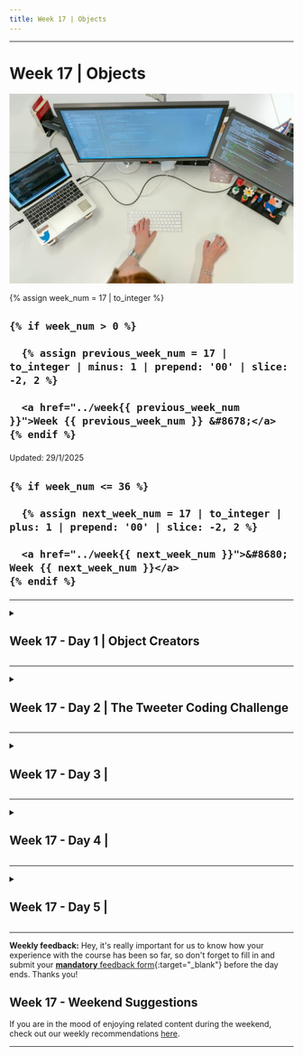 ```yaml
---
title: Week 17 | Objects
---
```


<hr class="mb-0">

<h1 id="{{ Week 17-Objects | slugify }}">
  <span class="week-prefix">Week 17 |</span> Objects
</h1>

<img src="assets/pexels-thisisengineering-3861972.jpg" />

<div class="week-controls">

  {% assign week_num = 17 | to_integer %}

  <h2 class="week-controls__previous_week">

    {% if week_num > 0 %}

      {% assign previous_week_num = 17 | to_integer | minus: 1 | prepend: '00' | slice: -2, 2 %}

      <a href="../week{{ previous_week_num }}">Week {{ previous_week_num }} &#8678;</a>
    {% endif %}

  </h2>

  <span>Updated: 29/1/2025</span>

  <h2 class="week-controls__next_week">

    {% if week_num <= 36 %}

      {% assign next_week_num = 17 | to_integer | plus: 1 | prepend: '00' | slice: -2, 2 %}

      <a href="../week{{ next_week_num }}">&#8680; Week {{ next_week_num }}</a>
    {% endif %}

  </h2>

</div>

---

<!-- Week 17 - Day 1 | Object Creators -->
<details markdown="1">
  <summary>
    <h2>
      <span class="summary-day">Week 17 - Day 1</span> | Object Creators</h2>
  </summary>

### Schedule

  - **Watch the lectures**
  - **Study the suggested material**
  - **Practice on the topics and share your questions**

### Study Plan

  Your instructor will share the video lectures with you. Here are the topics covered:

  - **Part 1:** Object Creators (1/2)
  - **Part 2:** Object Creators (2/2)

  You can find the lecture code [here](){:target="_blank"}

  **Lecture Notes & Questions:**

  - ***What is globalThis?***  
    - *globalThis === window (in the browser)*  
    - *globalThis === global (in Node.js)*  
    - [MDN](https://developer.mozilla.org/en-US/docs/Web/JavaScript/Reference/Global_Objects/globalThis){:target="_blank"}   

  - ***What is [object Object]?***  
    - if you see '[object Object]', you are probably forcing JS to convert an object to a string (implicitly/automatically).  

  - ***What is Type casting?***  
    - *“**Explicit (manual) type conversion**, also called **type casting**, is a type conversion which is explicitly defined within a program (instead of being done **implicitly/automatically** according to the rules of the language for implicit type conversion).”*  
      - Implicit/Automatic type conversion:  
        - document.body.innerHTML = { a: 1 } => ‘[object Object]’  
      - Explicit/Manual type conversion (aka Type Casting):  
        - document.body.innerHTML = JSON.stringify({ a: 1 })

  - The strange case of `null`  
    - Remember that `null` is **NOT AN OBJECT**, yet **typeof null === ‘object’**  

  - When you see an object method/function call, e.g. `person.getName()` and you want to find out what *this* refers to inside the `getName` function, take a look on the left hand side of the function call: **person.getName(), this === person**  

  - For *this* we learned about the eventHandler rule (`this === event.currentTarget`), we learned the **object**.methodCall() (this === object on the left of the call === **object**), and when we see a function call that is neither an event handler nor an object method (plain function call), we get: 1) this === Window global object or 2) if we have used “use strict”, this === undefined.  

  - **IMPORTANT**: *this* is one of the hardest parts in JS.   
    - Advice: (1) always try to stop and think about the values of *this* whenever you encounter it in your code (knowledge check). (2) console.log’s everywhere!  

  - **Strive for consistency in your code**: A variable’s value or a property’s value should always be the same type. Don’t assign a number and then update the property’s or variable’s value to a string.

  **Suggested material for study & practice:**

  - Come up with as many examples as you can, of objects that have similar structure, e.g. Song Objects, Song Playlist Objects, Books, Facebook/Twitter posts, etc.  
  - Create Function Constructors to easily create multiple instances of these objects  
  - Create Shared functions that you can attach to each object instance through the ...spread operator  
  - Try to visit websites or think of applications that might be using the same pattern (e.g. Google Spreadsheet, YouTube or Google results, etc.)

  **References & Resources:**

  - Use [https://pythontutor.com/](https://pythontutor.com/){:target="_blank"} to visualize JS execution and understand about references.  

  - [Our nested object example](https://pythontutor.com/render.html#code=let%20str%20%3D%20%22String%22%3B%0Alet%20num%20%3D%2042%3B%0Alet%20obj1%20%3D%20%7B%0A%20%20%20%20a%3A1,%20%0A%20%20%20%20getA%3A%20function%28%29%7B%20%20%20%20%20%0A%20%20%20%20%20%20%20%20console.log%28this%29%0A%20%20%20%20%7D,%0A%20%20%20%20b%3A%20%7B%0A%20%20%20%20%20%20%20%20bVal%3A%202,%0A%20%20%20%20%20%20%20%20getB%3A%20function%28%29%7B%0A%20%20%20%20%20%20%20%20%20%20%20%20console.log%28this%29%3B%0A%20%20%20%20%20%20%20%20%20%20%20%20//%20To%20access%20'a'%0A%20%20%20%20%20%20%20%20%20%20%20%20console.log%28obj1.a%29%3B%0A%20%20%20%20%20%20%20%20%7D%0A%20%20%20%20%7D%0A%7D%0Alet%20objNew%20%3D%20obj1%3B%0Aobj1%20%3D%20null%3B%0AobjNew.b.getB%28%29%3B&cumulative=false&curInstr=5&heapPrimitives=nevernest&mode=display&origin=opt-frontend.js&py=js&rawInputLstJSON=%5B%5D&textReferences=false){:target="_blank"}  

  - [Creating objects with **copies of functions**](https://pythontutor.com/render.html#code=function%20CreatePlayer%28name%29%20%7B%0A%20%20%20%20return%20%7B%0A%20%20%20%20%20%20name,%0A%20%20%20%20%20%20bagOfThings%3A%20%5B%5D,%0A%20%20%20%20%20%20lives%3A%205,%0A%20%20%20%20%20%20addThingToBag%3A%20function%28thing%29%20%7B%0A%20%20%20%20%20%20%20%20//%20Check%20the%20length%20of%20the%20bag%20and%20display%20something%0A%20%20%20%20%20%20%20%20this.bagOfThings.push%28thing%29%3B%0A%20%20%20%20%20%20%7D,%0A%20%20%20%20%20%20removeLife%3A%20function%28%29%20%7B%0A%20%20%20%20%20%20%20%20this.lives%20%3D%20this.lives%20-%201%3B%0A%20%20%20%20%20%20%7D,%0A%20%20%20%20%7D%0A%20%20%7D%0A%0A%20%20const%20p1%20%3D%20CreatePlayer%28%22Madmall1966%22%29%3B%0A%20%20const%20p2%20%3D%20CreatePlayer%28%22CaptainHenry2%22%29%3B&cumulative=false&curInstr=6&heapPrimitives=nevernest&mode=display&origin=opt-frontend.js&py=js&rawInputLstJSON=%5B%5D&textReferences=false){:target="_blank"} 

  - [Creating object with **references of (reusable)** functions](https://pythontutor.com/render.html#code=const%20PlayerStaff%20%3D%20%7B%0A%20%20%20%20addThingToBag%3A%20function%28thing%29%20%7B%0A%20%20%20%20%20%20//%20Check%20the%20length%20of%20the%20bag%20and%20display%20something%0A%20%20%20%20%20%20this.bagOfThings.push%28thing%29%3B%0A%20%20%20%20%7D,%0A%20%20%20%20removeLife%3A%20function%28%29%20%7B%0A%20%20%20%20%20%20this.lives%20%3D%20this.lives%20-%201%3B%0A%20%20%20%20%7D,%0A%20%20%20%20type%3A%20%22Game%20Character%22%0A%20%20%7D%0A%20%20function%20CreatePlayer%28name%29%20%7B%0A%20%20%20%20return%20%7B%0A%20%20%20%20%20%20name,%0A%20%20%20%20%20%20bagOfThings%3A%20%5B%5D,%0A%20%20%20%20%20%20lives%3A%205,%0A%20%20%20%20%20%20removeLife%3A%20PlayerStaff.removeLife,%0A%20%20%20%20%20%20addThingToBag%3A%20PlayerStaff.addThingToBag,%0A%20%20%20%20%20%20type%3A%20PlayerStaff.type%0A%20%20%20%20%7D%0A%20%20%7D%0A%0A%20%20const%20p1%20%3D%20CreatePlayer%28%22Madball1966%22%29%3B%0A%20%20const%20p2%20%3D%20CreatePlayer%28%22CaptainHenry2%22%29%3B&cumulative=false&curInstr=7&heapPrimitives=nevernest&mode=display&origin=opt-frontend.js&py=js&rawInputLstJSON=%5B%5D&textReferences=false){:target="_blank"}

<!-- Summary -->

<!-- Exercises -->

### Extra Resources

  ---



  _Photo by [ThisIsEngineering](https://www.pexels.com/photo/female-software-engineer-coding-on-computer-3861972/)_

<!-- Sources and Attributions -->
  
</details>

<hr class="mt-1">

<!-- Week 17 - Day 2 | The Tweeter Coding Challenge -->
<details markdown="1">
  <summary>
    <h2>
      <span class="summary-day">Week 17 - Day 2</span> | The Tweeter Coding Challenge</h2>
  </summary>

### Schedule

  - **Complete the Coding Challenge**

### Study Plan

  Here's today's [coding challenge](https://in-tech-gration.github.io/WDX-180/curriculum/modules/javascript/misc/tweeter_practice/). 

<!-- Summary -->

<!-- Exercises -->

<!-- Extra Resources -->

<!-- Sources and Attributions -->
  
</details>

<hr class="mt-1">

<!-- Week 17 - Day 3 |  -->
<details markdown="1">
  <summary>
    <h2>
      <span class="summary-day">Week 17 - Day 3</span> | </h2>
  </summary>

### Schedule

  - **Watch the lectures**
  - **Study the suggested material**
  - **Practice on the topics and share your questions**

### Study Plan

  Your instructor will share the video lectures with you. Here are the topics covered:

  - **Part 1:** 
  - **Part 2:**

  You can find the lecture code [here](){:target="_blank"}

  **Lecture Notes:**

  **Suggested material for study & practice:**

  **References & Resources:**

<!-- Summary -->

<!-- Exercises -->

<!-- Extra Resources -->

<!-- Sources and Attributions -->
  
</details>

<hr class="mt-1">

<!-- Week 17 - Day 4 |  -->
<details markdown="1">
  <summary>
    <h2>
      <span class="summary-day">Week 17 - Day 4</span> | </h2>
  </summary>

### Schedule

  - **Study the suggested material**
  - **Practice on the topics and share your questions**

### Study Plan

  **Suggested material for study & practice:**

<!-- Summary -->

<!-- Exercises -->

<!-- Extra Resources -->

<!-- Sources and Attributions -->
  
</details>

<hr class="mt-1">

<!-- Week 17 - Day 5 |  -->
<details markdown="1">
  <summary>
    <h2>
      <span class="summary-day">Week 17 - Day 5</span> | </h2>
  </summary>

### Schedule

  - **Watch the lectures**
  - **Study the suggested material**
  - **Practice on the topics and share your questions**

### Study Plan

  Your instructor will share the video lectures with you. Here are the topics covered:

  - **Part 1:** 
  - **Part 2:**

  You can find the lecture code [here](){:target="_blank"}

  **Lecture Notes:**

  **Suggested material for study & practice:**

  **References & Resources:**

<!-- Summary -->

<!-- Exercises -->

<!-- Extra Resources -->

<!-- Sources and Attributions -->
  
</details>


<hr class="mt-1">

**Weekly feedback:** Hey, it's really important for us to know how your experience with the course has been so far, so don't forget to fill in and submit your [**mandatory** feedback form](https://forms.gle/S6Zg3bbS2uuwsSZF9){:target="_blank"} before the day ends. Thanks you!

## Week 17 - Weekend Suggestions

If you are in the mood of enjoying related content during the weekend, check out our weekly recommendations [here](WEEKEND.md).

---

<!-- COMMENTS: -->
<script src="https://utteranc.es/client.js"
  repo="in-tech-gration/WDX-180"
  issue-term="pathname"
  theme="github-dark"
  crossorigin="anonymous"
  async>
</script>